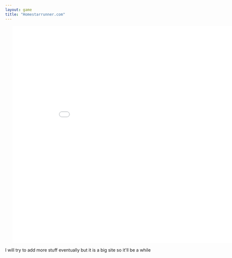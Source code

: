 ```yaml
---
layout: game
title: "Homestarrunner.com"
---
```


<ul>
<embed src="src/" width="900" height="700" allowfullscreen>

</ul>
<p>I will try to add more stuff eventually but it is a big site so it'll be a while</p>
